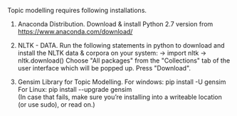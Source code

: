 Topic modelling requires following installations.

1. Anaconda Distribution. 
    Download & install Python 2.7 version from https://www.anaconda.com/download/
    
2. NLTK - DATA.
    Run the following statements in python to download and install the NLTK data & corpora on your system:
    -> import nltk
    -> nltk.download()
    Choose "All packages" from the "Collections" tab of the user interface which will be popped up. Press "Download".
    
3. Gensim Library for Topic Modelling.
    For windows: pip install -U gensim
    For Linux: pip install --upgrade gensim  
    (In case that fails, make sure you’re installing into a writeable location (or use sudo), or read on.)
